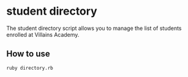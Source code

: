 # student directory

The student directory script allows you to manage the list of students enrolled at Villains Academy.

## How to use ##

```shell
ruby directory.rb
```